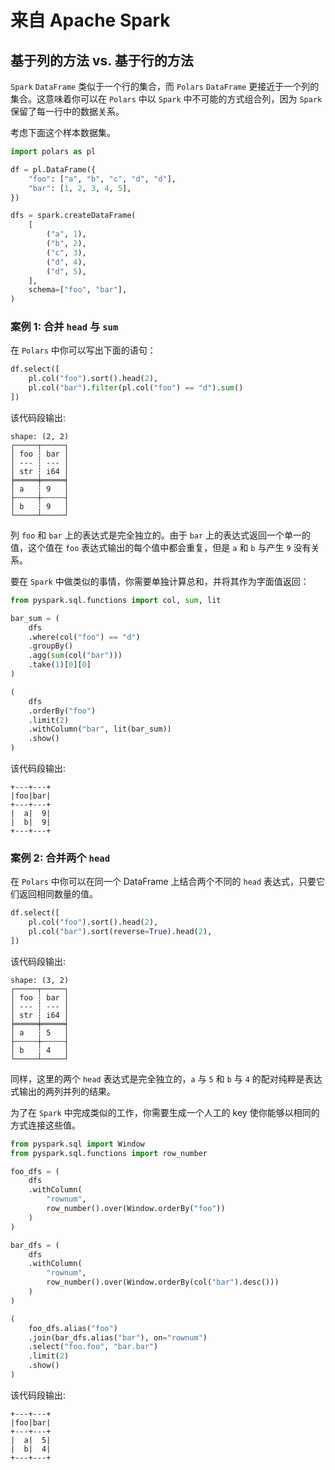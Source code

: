 # 来自 Apache Spark

## 基于列的方法 vs. 基于行的方法

`Spark` `DataFrame` 类似于一个行的集合，而 `Polars` `DataFrame` 更接近于一个列的集合。这意味着你可以在 `Polars` 中以 `Spark` 中不可能的方式组合列，因为 `Spark` 保留了每一行中的数据关系。

考虑下面这个样本数据集。

```python
import polars as pl

df = pl.DataFrame({
    "foo": ["a", "b", "c", "d", "d"],
    "bar": [1, 2, 3, 4, 5],
})

dfs = spark.createDataFrame(
    [
        ("a", 1),
        ("b", 2),
        ("c", 3),
        ("d", 4),
        ("d", 5),
    ],
    schema=["foo", "bar"],
)
```

### 案例 1: 合并 `head` 与 `sum`

在 `Polars` 中你可以写出下面的语句：

```python
df.select([
    pl.col("foo").sort().head(2),
    pl.col("bar").filter(pl.col("foo") == "d").sum()
])
```

该代码段输出:

```
shape: (2, 2)
┌─────┬─────┐
│ foo ┆ bar │
│ --- ┆ --- │
│ str ┆ i64 │
╞═════╪═════╡
│ a   ┆ 9   │
├╌╌╌╌╌┼╌╌╌╌╌┤
│ b   ┆ 9   │
└─────┴─────┘
```

列 `foo` 和 `bar` 上的表达式是完全独立的。由于 `bar` 上的表达式返回一个单一的值，这个值在 `foo` 表达式输出的每个值中都会重复，但是 `a` 和 `b` 与产生 `9` 没有关系。

要在 `Spark` 中做类似的事情，你需要单独计算总和，并将其作为字面值返回：

```python
from pyspark.sql.functions import col, sum, lit

bar_sum = (
    dfs
    .where(col("foo") == "d")
    .groupBy()
    .agg(sum(col("bar")))
    .take(1)[0][0]
)

(
    dfs
    .orderBy("foo")
    .limit(2)
    .withColumn("bar", lit(bar_sum))
    .show()
)
```

该代码段输出:

```
+---+---+
|foo|bar|
+---+---+
|  a|  9|
|  b|  9|
+---+---+
```

### 案例 2: 合并两个 `head`

在 `Polars` 中你可以在同一个 DataFrame 上结合两个不同的 `head` 表达式，只要它们返回相同数量的值。

```python
df.select([
    pl.col("foo").sort().head(2),
    pl.col("bar").sort(reverse=True).head(2),
])
```

该代码段输出:

```
shape: (3, 2)
┌─────┬─────┐
│ foo ┆ bar │
│ --- ┆ --- │
│ str ┆ i64 │
╞═════╪═════╡
│ a   ┆ 5   │
├╌╌╌╌╌┼╌╌╌╌╌┤
│ b   ┆ 4   │
└─────┴─────┘
```

同样，这里的两个 `head` 表达式是完全独立的，`a` 与 `5` 和 `b` 与 `4` 的配对纯粹是表达式输出的两列并列的结果。

为了在 `Spark` 中完成类似的工作，你需要生成一个人工的 key 使你能够以相同的方式连接这些值。

```python
from pyspark.sql import Window
from pyspark.sql.functions import row_number

foo_dfs = (
    dfs
    .withColumn(
        "rownum",
        row_number().over(Window.orderBy("foo"))
    )
)

bar_dfs = (
    dfs
    .withColumn(
        "rownum",
        row_number().over(Window.orderBy(col("bar").desc()))
    )
)

(
    foo_dfs.alias("foo")
    .join(bar_dfs.alias("bar"), on="rownum")
    .select("foo.foo", "bar.bar")
    .limit(2)
    .show()
)
```

该代码段输出:

```
+---+---+
|foo|bar|
+---+---+
|  a|  5|
|  b|  4|
+---+---+
```
